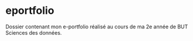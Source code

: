 # eportfolio
Dossier contenant mon e-portfolio réalisé au cours de ma 2e année de BUT Sciences des données.

